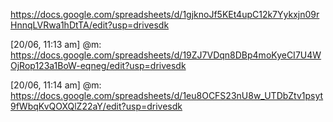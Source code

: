 https://docs.google.com/spreadsheets/d/1gjknoJf5KEt4upC12k7Yykxjn09rHnnqLVRwa1hDtTA/edit?usp=drivesdk

[20/06, 11:13 am] @m: https://docs.google.com/spreadsheets/d/19ZJ7VDqn8DBp4moKyeCI7U4WOjRop123a1BoW-eqneg/edit?usp=drivesdk

[20/06, 11:14 am] @m: https://docs.google.com/spreadsheets/d/1eu8OCFS23nU8w_UTDbZtv1psyt9fWbqKvQOXQlZ22aY/edit?usp=drivesdk

